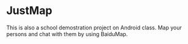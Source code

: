 # JustMap
This is also a school demostration project on Android class. Map your persons and chat with them by using BaiduMap.
